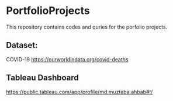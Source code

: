 # PortfolioProjects

This repository contains codes and quries for the porfolio projects.


## Dataset: 
COVID-19 https://ourworldindata.org/covid-deaths

## Tableau Dashboard

https://public.tableau.com/app/profile/md.muztaba.ahbab#!/
